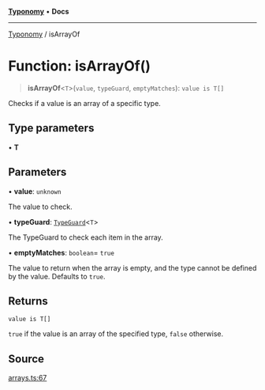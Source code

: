 [**Typonomy**](../README.md) • **Docs**

***

[Typonomy](../globals.md) / isArrayOf

# Function: isArrayOf()

> **isArrayOf**\<`T`\>(`value`, `typeGuard`, `emptyMatches`): `value is T[]`

Checks if a value is an array of a specific type.

## Type parameters

• **T**

## Parameters

• **value**: `unknown`

The value to check.

• **typeGuard**: [`TypeGuard`](../type-aliases/TypeGuard.md)\<`T`\>

The TypeGuard to check each item in the array.

• **emptyMatches**: `boolean`= `true`

The value to return when the array is empty, and the type cannot be defined by the value.
 Defaults to `true`.

## Returns

`value is T[]`

`true` if the value is an array of the specified type, `false` otherwise.

## Source

[arrays.ts:67](https://github.com/softcraft-development/typonomy/blob/16e8ada4ce77ce01fea3d62ce7f81f8090c6d1b6/src/arrays.ts#L67)
